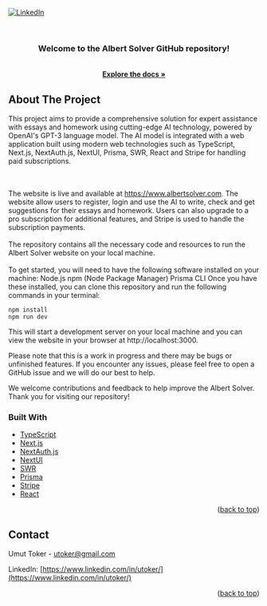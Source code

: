 <div id="top"></div>

[![LinkedIn][linkedin-shield]](https://www.linkedin.com/in/utoker/)

<!-- PROJECT LOGO -->
<br />
<div align="center">
    <!-- TODO ADD GIF -->
    <!-- <img src="assets/foodcheck.gif" alt="Gif"> -->

<h3 align="center">Welcome to the Albert Solver GitHub repository!</h3>
    <br />
    <a href="https://github.com/utoker/albert-solver/tree/main"><strong>Explore the docs »</strong></a>
</div>

## About The Project

This project aims to provide a comprehensive solution for expert assistance with essays and homework using cutting-edge AI technology, powered by OpenAI's GPT-3 language model. The AI model is integrated with a web application built using modern web technologies such as TypeScript, Next.js, NextAuth.js, NextUI, Prisma, SWR, React and Stripe for handling paid subscriptions.

<!--  add Zod -->
<br />
<br />
The website is live and available at <a href="https://www.albertsolver.com">https://www.albertsolver.com</a>. The website allow users to register, login and use the AI to write, check and get suggestions for their essays and homework. Users can also upgrade to a pro subscription for additional features, and Stripe is used to handle the subscription payments.
<br />
<br />
The repository contains all the necessary code and resources to run the Albert Solver website on your local machine.
<br />
<br />
To get started, you will need to have the following software installed on your machine:
Node.js
npm (Node Package Manager)
Prisma CLI
Once you have these installed, you can clone this repository and run the following commands in your terminal:

```
npm install
npm run dev
```

This will start a development server on your local machine and you can view the website in your browser at http://localhost:3000.

Please note that this is a work in progress and there may be bugs or unfinished features. If you encounter any issues, please feel free to open a GitHub issue and we will do our best to help.

We welcome contributions and feedback to help improve the Albert Solver. Thank you for visiting our repository!

### Built With

- [TypeScript](https://www.typescriptlang.org/)
- [Next.js](https://nextjs.org)
- [NextAuth.js](https://next-auth.js.org)
- [NextUI](https://nextui.org)
- [SWR](https://swr.vercel.app)
- [Prisma](https://prisma.io)
- [Stripe](https://stripe.com)
- [React](https://reactjs.org/)

<p align="right">(<a href="#top">back to top</a>)</p>

## Contact

Umut Toker - utoker@gmail.com

LinkedIn: [https://www.linkedin.com/in/utoker/](https://www.linkedin.com/in/utoker/)

<p align="right">(<a href="#top">back to top</a>)</p>

<!-- MARKDOWN LINKS & IMAGES -->
<!-- https://www.markdownguide.org/basic-syntax/#reference-style-links -->

[linkedin-shield]: https://img.shields.io/badge/-LinkedIn-black.svg?style=for-the-badge&logo=linkedin&colorB=555
[linkedin-url]: https://linkedin.com/in/linkedin_username
[product-screenshot]: src/public/card.png
